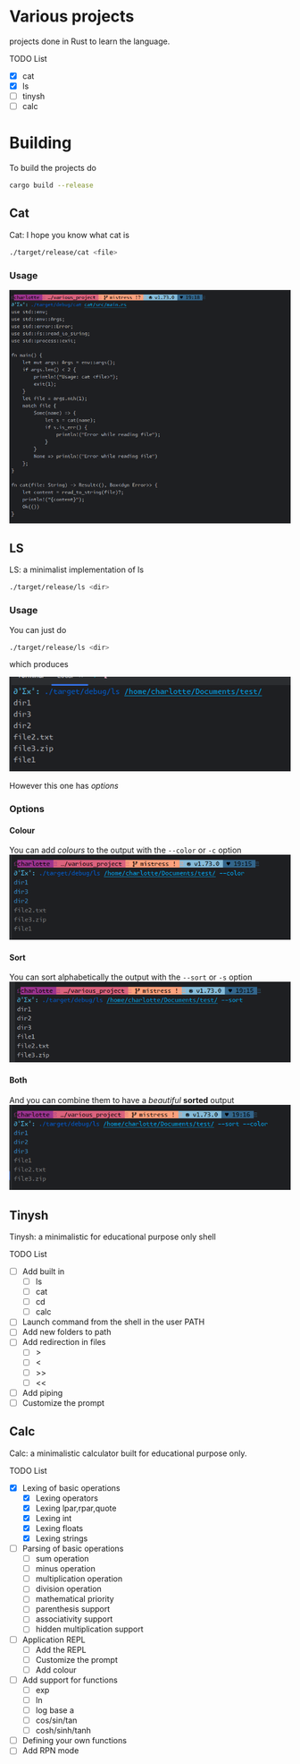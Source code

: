 # Various projects

projects done in Rust to learn the language.

TODO List

- [x] cat
- [x] ls
- [ ] tinysh
- [ ] calc

# Building

To build the projects do

```bash
cargo build --release
```

## Cat

Cat: I hope you know what cat is

```bash 
./target/release/cat <file>
```

### Usage

![cat](assets/cat.png)

## LS

LS: a minimalist implementation of ls

```bash 
./target/release/ls <dir>
```

### Usage

You can just do

```bash 
./target/release/ls <dir>
```

which produces

![](assets/ls_vanilla.png)

However this one has _options_

### Options

#### Colour

You can add _colours_ to the output with the `--color` or `-c` option
![](assets/ls_colors.png)

#### Sort

You can sort alphabetically the output with the `--sort` or `-s` option
![](assets/ls_sort.png)

#### Both

And you can combine them to have a _beautiful_ **sorted** output
![](assets/ls_colors_sort.png)

## Tinysh

Tinysh: a minimalistic for educational purpose only shell

TODO List

- [ ] Add built in
    - [ ] ls
    - [ ] cat
    - [ ] cd
    - [ ] calc
- [ ] Launch command from the shell in the user PATH
- [ ] Add new folders to path
- [ ] Add redirection in files
    - [ ] \>
    - [ ] \<
    - [ ] \>>
    - [ ] \<<
- [ ] Add piping
- [ ] Customize the prompt

## Calc

Calc: a minimalistic calculator built for educational purpose only.

TODO List

- [X] Lexing of basic operations
  - [X] Lexing operators
  - [X] Lexing lpar,rpar,quote
  - [X] Lexing int
  - [X] Lexing floats
  - [X] Lexing strings
- [ ] Parsing of basic operations
  - [ ] sum operation
  - [ ] minus operation
  - [ ] multiplication operation
  - [ ] division operation
  - [ ] mathematical priority
  - [ ] parenthesis support
  - [ ] associativity support
  - [ ] hidden multiplication support
- [ ] Application REPL
  - [ ] Add the REPL
  - [ ] Customize the prompt
  - [ ] Add colour
- [ ] Add support for functions
  - [ ] exp
  - [ ] ln
  - [ ] log base a
  - [ ] cos/sin/tan 
  - [ ] cosh/sinh/tanh
- [ ] Defining your own functions
- [ ] Add RPN mode